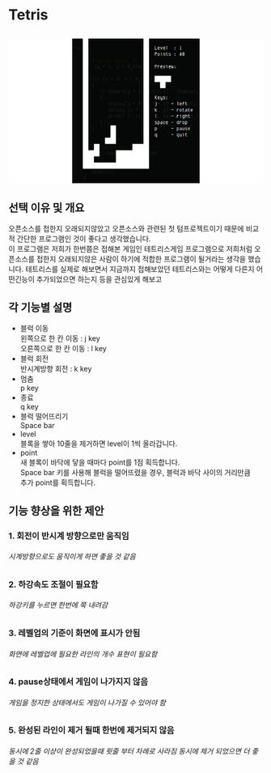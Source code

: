 # Tetris  
##
![Image](./micro-tetris.png)

## 선택 이유 및 개요
오픈소스를 접한지 오래되지않았고 오픈소스와 관련된 첫 텀프로젝트이기 때문에 비교적 간단한 프로그램인 것이 좋다고 생각했습니다.  
이 프로그램은 저희가 한번쯤은 접해본 게임인 테트리스게임 프로그램으로 저희처럼 오픈소스를 접한지 오래되지않은 사람이 하기에 적합한 프로그램이 될거라는 생각을 했습니다. 
테트리스를 실제로 해보면서 지금까지 접해보았던 테트리스와는 어떻게 다른지 어떤긴능이 추가되었으면 하는지 등을 관심있게 해보고   

## 각 기능별 설명
- 블럭 이동  
왼쪽으로 한 칸 이동 : j key  
오른쪽으로 한 칸 이동 : l key
- 블럭 회전  
반시계방향 회전 : k key
- 멈춤  
p key
- 종료  
q key
- 블럭 떨어뜨리기  
Space bar  
- level  
블록을 쌓아 10줄을 제거하면 level이 1씩 올라갑니다.
- point  
새 블록이 바닥에 닿을 때마다 point를 1점 획득합니다.  
Space bar 키를 사용해 블럭을 떨어뜨렸을 경우, 블럭과 바닥 사이의 거리만큼  
추가 point를 획득합니다.  

## 기능 향상을 위한 제안
### 1. 회전이 반시계 방향으로만 움직임  
###### 시계방향으로도 움직이게 하면 좋을 것 같음
### 2. 하강속도 조절이 필요함 
###### 하강키를 누르면 한번에 쭉 내려감 
### 3. 레벨업의 기준이 화면에 표시가 안됨
###### 화면에 레벨업에 필요한 라인의 개수 표현이 필요함
### 4. pause상태에서 게임이 나가지지 않음
###### 게임을 정지한 상태에서도 게임이 나가질 수 있어야 함
### 5. 완성된 라인이 제거 될때 한번에 제거되지 않음
###### 동시에 2줄 이상이 완성되었을때 윗줄 부터 차례로 사라짐 동시에 제거 되었으면 더 좋을 것 같음
